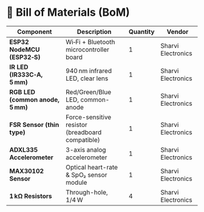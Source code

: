# 🧩 Bill of Materials (BoM)

| Component                     | Description                                      | Quantity | Vendor             |
|------------------------------|--------------------------------------------------|----------|--------------------|
| **ESP32 NodeMCU (ESP32‑S)**  | Wi‑Fi + Bluetooth microcontroller board          | 1        | Sharvi Electronics |
| **IR LED (IR333C‑A, 5 mm)**  | 940 nm infrared LED, clear lens                  | 1        | Sharvi Electronics |
| **RGB LED (common anode, 5 mm)** | Red/Green/Blue LED, common-anode              | 1        | Sharvi Electronics |
| **FSR Sensor (thin type)**   | Force-sensitive resistor (breadboard compatible)| 1        | Sharvi Electronics |
| **ADXL335 Accelerometer**    | 3-axis analog accelerometer                      | 1        | Sharvi Electronics |
| **MAX30102 Sensor**          | Optical heart-rate & SpO₂ sensor module         | 1        | Sharvi Electronics |
| **1 kΩ Resistors**           | Through-hole, 1/4 W                              | 4        | Sharvi Electronics |
